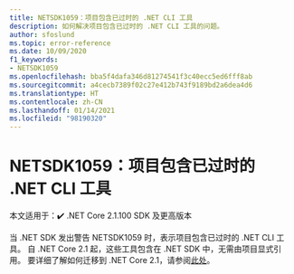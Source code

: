 ```yaml
---
title: NETSDK1059：项目包含已过时的 .NET CLI 工具
description: 如何解决项目包含已过时的 .NET CLI 工具的问题。
author: sfoslund
ms.topic: error-reference
ms.date: 10/09/2020
f1_keywords:
- NETSDK1059
ms.openlocfilehash: bba5f4dafa346d81274541f3c40ecc5ed6fff8ab
ms.sourcegitcommit: a4cecb7389f02c27e412b743f9189bd2a6dea4d6
ms.translationtype: HT
ms.contentlocale: zh-CN
ms.lasthandoff: 01/14/2021
ms.locfileid: "98190320"
---
```

# <a name="netsdk1059-project-contains-obsolete-net-cli-tool"></a>NETSDK1059：项目包含已过时的 .NET CLI 工具

本文适用于：✔️ .NET Core 2.1.100 SDK 及更高版本

当 .NET SDK 发出警告 NETSDK1059 时，表示项目包含已过时的 .NET CLI 工具。 自 .NET Core 2.1 起，这些工具包含在 .NET SDK 中，无需由项目显式引用。 要详细了解如何迁移到 .NET Core 2.1，请参阅[此处](../../migration/20-21.md)。
